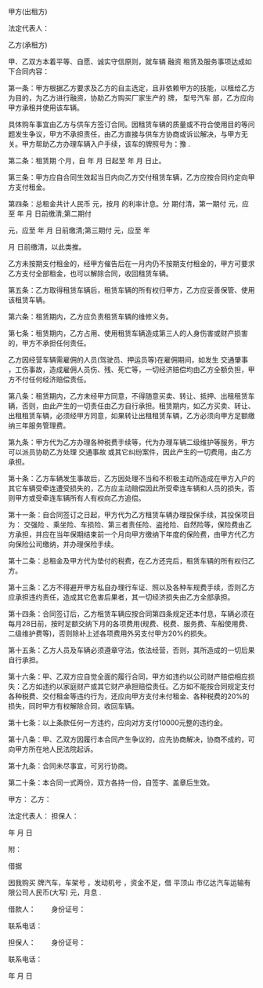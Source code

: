 
 


甲方(出租方)


法定代表人：


乙方(承租方)


甲、乙双方本着平等、自愿、诚实守信原则，就车辆
融资
租赁及服务事项达成如下合同内容：


第一条：甲方根据乙方要求及乙方的自主选定，且非依赖甲方的技能，以租给乙方为目的，为乙方进行融资，协助乙方购买厂家生产的 牌， 型号汽车 部，乙方应向甲方承租并使用该车辆。


具体购车事宜由乙方与供车方签订合同。因租赁车辆的质量或不符合使用目的等问题发生争议，甲方不承担责任，由乙方直接与供车方协商或诉讼解决，与甲方无关。甲方帮助乙方办理车辆入户手续，该车的牌照号为：豫 .


第二条：租赁期 个月，自 年 月 日起至 年 月 日止。


第三条：甲方应自合同生效起当日内向乙方交付租赁车辆，乙方应按合同约定向甲方支付租金。


第四条：总租金共计人民币 元，按月 的利率计息。分 期付清，第一期付 元，应至 年 月 日前缴清;第二期付


元，应至 年 月 日前缴清;第三期付 元，应至 年


月 日前缴清，以此类推。


乙方未按期支付租金的，经甲方催告后在一月内仍不按期支付租金的，甲方可要求乙方支付全部租金，也可以解除合同，收回租赁车辆。


第五条：乙方取得租赁车辆后，租赁车辆的所有权归甲方，乙方应妥善保管、使用该租赁车辆。


第六条：租赁期内，乙方应负责租赁车辆的维修义务。


第七条：租赁期内，乙方占用、使用租赁车辆造成第三人的人身伤害或财产损害的，甲方不承担任何责任。


乙方因经营车辆需雇佣的人员(驾驶员、押运员等)在雇佣期间，如发生
交通肇事
，工伤事故，造成雇佣人员伤、残、死亡等，一切经济赔偿均由乙方全额负担，甲方不付任何经济赔偿责任。


第八条：租赁期内，乙方未经甲方同意，不得随意买卖、转让、抵押、出租租赁车辆，否则，由此产生的一切责任由乙方自行承担。租赁期内，如乙方买卖、转让、出租租赁车辆，必须经甲方同意，如果转让出租租赁车辆，乙方必须向甲方足额缴纳三年服务管理费。


第九条：甲方代为乙方办理各种税费手续等，代为办理车辆二级维护等服务，甲方可以派员协助乙方处理
交通事故
或其它纠纷案件，因此产生的一切费用，由乙方承担。


第十条：乙方车辆发生事故后，乙方因处理不当和不积极主动所造成在甲方入户的其它车辆受牵连遭受损失的，乙方应主动赔偿因此所受牵连车辆和人员的损失，否则甲方或受牵连车辆所有人有权向乙方追偿。


第十一条：自合同签订之日起，甲方代为乙方租赁车辆办理投保手续，其投保项目为：
交强险
、乘坐险、车损险、第三者责任险、盗抢险、自然险等，保险费由乙方承担，并应在当年保期结束前一个月向甲方缴纳下年度的保险费，由甲方代乙方向保险公司缴纳，并办理保险手续。


第十二条：总租金及甲方代为垫付的税费，在乙方还完后，租赁车辆的所有权归乙方。


第十三条：乙方不得避开甲方私自办理行车证、照以及各种车规费手续，否则乙方应承担违约责任，造成其它危害后果者，其一切经济损失由乙方全部承担。


第十四条：合同签订后，乙方租赁车辆应按合同第四条规定还本付息，车辆必须在每月28日前，按时足额交纳下月的各项费用(规费、税费、服务费、车船使用费、二级维护费等)，否则除补上述各项费用外另支付甲方20%的损失。


第十五条：乙方人员及车辆必须遵章守法，依法经营，否则，其所造成的一切后果自行承担。


第十六条：甲、乙双方应自觉全面的履行合同，甲方如违约以公司财产赔偿相应损失：乙方如违约以家庭财产或其它财产承担赔偿责任。乙方如不能按合同规定支付各种税费、交付租金等违约行为，还应向甲方支付未付租金、各种税费的20%的损失，同时甲方有权解除合同，收回车辆。


第十七条：以上条款任何一方违约，应向对方支付10000元整的违约金。


第十八条：甲、乙双方因履行本合同产生争议的，应先协商解决，协商不成的，可向甲方所在地人民法院起诉。


第十九条：合同未尽事宜，可另行协商。


第二十条：本合同一式两份，双方各持一份，自签字、盖章后生效。


甲方： 乙方：


法定代表人： 担保人：


年 月 日


附：


借据


因我购买 牌汽车，车架号 ，发动机号 ，资金不足，借
平顶山
市亿达汽车运输有限公司人民币(大写) 元，月息 .


借款人：　　 身份证号：


联系电话：


担保人：　　 身份证号：


联系电话：


年 月 日
 


 

 
 
 
 
 
  


  
 

  


  


  
 
 
 
 

